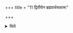 +++
title = "11 द्वितीयेन ब्रह्मवर्चसकामः"

+++

<details><summary>थिते</summary>

द्वितीयेन ब्रह्मवर्चसकामः ११
</details>
